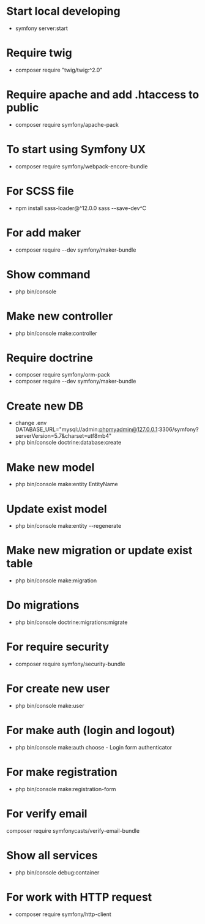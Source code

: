 # Start local developing
- symfony server:start
# Require twig
- composer require "twig/twig:^2.0"
# Require apache and add .htaccess to public
- composer require symfony/apache-pack
# To start using Symfony UX
- composer require symfony/webpack-encore-bundle
# For SCSS file
- npm install sass-loader@^12.0.0 sass --save-dev^C

# For add maker
- composer require --dev symfony/maker-bundle
# Show command
- php bin/console
# Make new controller
- php bin/console make:controller

# Require doctrine
- composer require symfony/orm-pack
- composer require --dev symfony/maker-bundle
# Create new DB
- change .env
DATABASE_URL="mysql://admin:phpmyadmin@127.0.0.1:3306/symfony?serverVersion=5.7&charset=utf8mb4"
- php bin/console doctrine:database:create
# Make new model
- php bin/console make:entity EntityName
# Update exist model
- php bin/console make:entity --regenerate
# Make new migration or update exist table
- php bin/console make:migration
# Do migrations
- php bin/console doctrine:migrations:migrate

# For require security
- composer require symfony/security-bundle
# For create new user
- php bin/console make:user
# For make auth (login and logout)
- php bin/console make:auth
choose - Login form authenticator
# For make registration
- php bin/console make:registration-form
# For verify email
composer require symfonycasts/verify-email-bundle

# Show all services
- php bin/console debug:container

# For work with HTTP request
- composer require symfony/http-client
